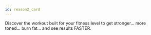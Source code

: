 ```yaml
---
id: reason2_card
---
```


Discover the workout built for your fitness level to get stronger… more toned… burn fat… and see results FASTER.
